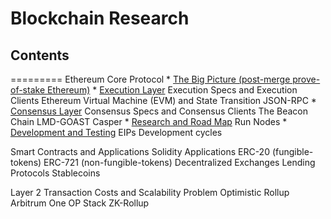Blockchain Research
====================

## Contents
=========
Ethereum Core Protocol
    * [The Big Picture (post-merge prove-of-stake Ethereum)](#overview)
    * [Execution Layer]()
        Execution Specs and Execution Clients
        Ethereum Virtual Machine (EVM) and State Transition
        JSON-RPC
    * [Consensus Layer]()
        Consensus Specs and Consensus Clients
        The Beacon Chain
        LMD-GOAST
        Casper
    * [Research and Road Map]()
        Run Nodes
    * [Development and Testing]()
        EIPs
        Development cycles

Smart Contracts and Applications
    Solidity
    Applications
        ERC-20 (fungible-tokens)
        ERC-721 (non-fungible-tokens)
        Decentralized Exchanges
        Lending Protocols
        Stablecoins

Layer 2
    Transaction Costs and Scalability Problem
    Optimistic Rollup
        Arbitrum One
        OP Stack
    ZK-Rollup

